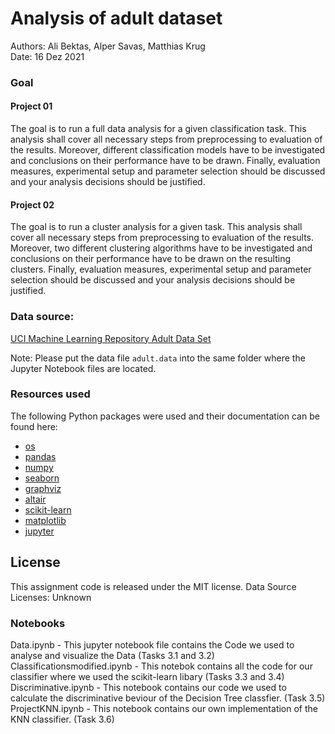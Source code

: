 # Analysis of adult dataset

Authors: Ali Bektas, Alper Savas, Matthias Krug <br>
Date: 16 Dez 2021

### Goal

#### Project 01

The goal is to run a full data analysis for a given classification task. This analysis shall cover all necessary steps from preprocessing to evaluation of the results. Moreover, different classification models have to be investigated and conclusions on their performance have to be drawn. Finally, evaluation measures, experimental setup and parameter selection should be discussed and your analysis decisions should be justified.

#### Project 02

The goal is to run a cluster analysis for a given task. This analysis shall cover all necessary steps from preprocessing to evaluation of the results. Moreover, two different clustering algorithms have to be investigated and conclusions on their performance have to be drawn on the resulting clusters. Finally, evaluation measures, experimental setup and parameter selection should be discussed and your analysis decisions should be justified.

### Data source:

<a href="https://archive.ics.uci.edu/ml/datasets/Adult">UCI Machine Learning Repository Adult Data Set</a></li>

Note: Please put the data file `adult.data` into the same folder where the Jupyter Notebook files are located.

### Resources used

The following Python packages were used and their documentation can be found here:

<ul>
 <li><a href="https://docs.python.org/3/library/os.html">os</a></li>
 <li><a href="https://pandas.pydata.org/">pandas</a></li>
 <li><a href="https://numpy.org/doc/">numpy</a></li>
 <li><a href="https://seaborn.pydata.org//">seaborn</a></li>
 <li><a href="https://graphviz.org//">graphviz</a></li>
 <li><a href="https://altair-viz.github.io/">altair</a></li>
 <li><a href="https://scikit-learn.org/stable/index.html">scikit-learn</a></li> 
 <li><a href="https://matplotlib.org/">matplotlib</a></li>
 <li><a href="https://jupyter.org/">jupyter</a></li>
</ul>
 
 License
-------------------------------------------------

This assignment code is released under the MIT license. Data Source Licenses: Unknown

### Notebooks

Data.ipynb - This jupyter notebook file contains the Code we used to analyse and visualize the Data (Tasks 3.1 and 3.2)
Classificationsmodified.ipynb - This notebok contains all the code for our classifier where we used the scikit-learn libary (Tasks 3.3 and 3.4)
Discriminative.ipynb - This notebook contains our code we used to calculate the discriminative beviour of the Decision Tree classfier. (Task 3.5)
ProjectKNN.ipynb - This notebook contains our own implementation of the KNN classifier. (Task 3.6)
